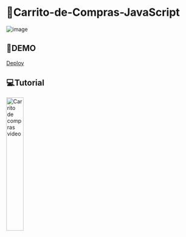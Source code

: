 # 🛒Carrito-de-Compras-JavaScript
![image](https://drive.google.com/uc?export=view&id=1mgF10d5yVdjBh1rfwrPBvKYhHPQ349FW)

## 🚀DEMO
 [Deploy](https://carrito-de-compras-js.vercel.app/)

## 💻Tutorial
<a href='https://youtu.be/2V893ODC2UY' target='_blank'>
    <img width='30%' src='https://img.youtube.com/vi/2V893ODC2UY/mqdefault.jpg' alt='Carrito de compras video' />
</a>
